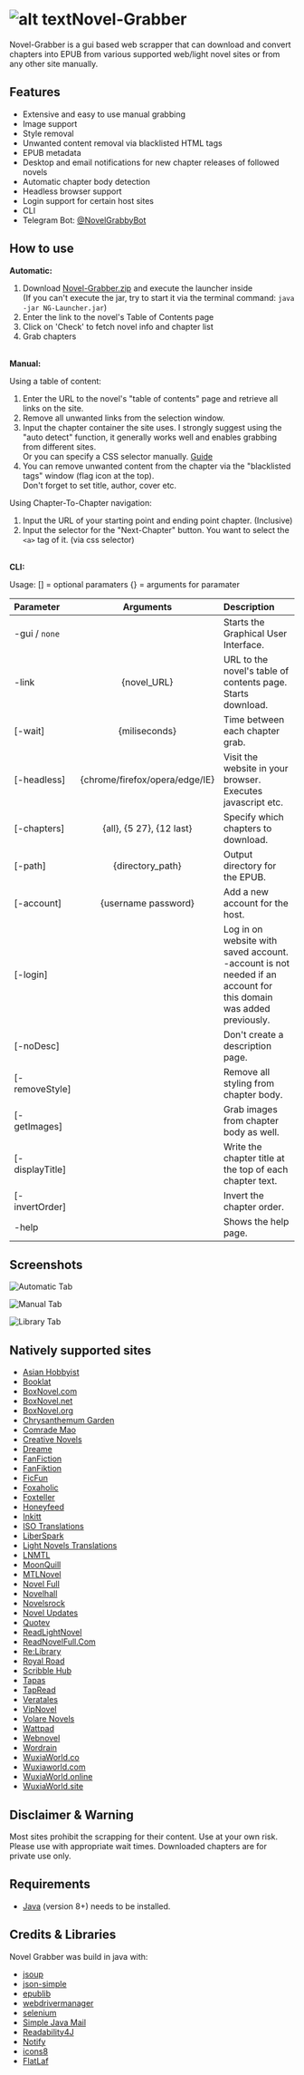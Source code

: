 # ![alt text](https://i.imgur.com/LrV2tLe.png)Novel-Grabber
Novel-Grabber is a gui based web scrapper that can download and convert chapters into EPUB from various supported web/light novel sites or from any other site manually.

## Features
- Extensive and easy to use manual grabbing
- Image support
- Style removal
- Unwanted content removal via blacklisted HTML tags
- EPUB metadata
- Desktop and email notifications for new chapter releases of followed novels
- Automatic chapter body detection 
- Headless browser support
- Login support for certain host sites
- CLI 
- Telegram Bot: [@NovelGrabbyBot](http://t.me/NovelGrabbyBot)

## How to use
<strong>Automatic:</strong>

1. Download [Novel-Grabber.zip](https://github.com/Flameish/Novel-Grabber/releases/latest/download/Novel-Grabber.zip) and execute the launcher inside
<br>(If you can't execute the jar, try to start it via the terminal command: `java -jar NG-Launcher.jar`)
2. Enter the link to the novel's Table of Contents page
3. Click on 'Check' to fetch novel info and chapter list
4. Grab chapters

<br>
<strong>Manual:</strong>

Using a table of content:
1. Enter the URL to the novel's "table of contents" page and retrieve all links on the site.
2. Remove all unwanted links from the selection window.
3. Input the chapter container the site uses. 
I strongly suggest using the "auto detect" function, it generally works well and enables grabbing from different sites.
<br>Or you can specify a CSS selector manually. [Guide](https://github.com/Flameish/Novel-Grabber/issues/62#issuecomment-730305855)
4. You can remove unwanted content from the chapter via the "blacklisted tags" window (flag icon at the top).
 <br>Don't forget to set title, author, cover etc.
 
Using Chapter-To-Chapter navigation:
1. Input the URL of your starting point and ending point chapter. (Inclusive)
2. Input the selector for the "Next-Chapter" button. You want to select the `<a>` tag of it. (via css selector)

<br>
<strong>CLI:</strong>

Usage:
[] = optional paramaters 
{} = arguments for paramater

| Parameter | Arguments | Description |
| :--- | :---: | :---|
-gui / `none` | | Starts the Graphical User Interface.
-link | {novel_URL} | URL to the novel's table of contents page. Starts download.
[-wait] | {miliseconds} | Time between each chapter grab.
[-headless] | {chrome/firefox/opera/edge/IE} | Visit the website in your browser. Executes javascript etc.
[-chapters] | {all}, {5 27}, {12 last}	| Specify which chapters to download.
[-path] | {directory_path} | Output directory for the EPUB.
[-account] | {username password} | Add a new account for the host.
[-login] | | Log in on website with saved account. -account is not needed if an account for this domain was added previously.
[-noDesc] | | Don't create a description page.
[-removeStyle] | | Remove all styling from chapter body.
[-getImages] | | Grab images from chapter body as well.
[-displayTitle]| | Write the chapter title at the top of each chapter text.
[-invertOrder] | | Invert the chapter order.
-help | | Shows the help page.

## Screenshots

![Automatic Tab](https://i.imgur.com/xBUdkmL.png)

![Manual Tab](https://i.imgur.com/jDm2ABW.png)

![Library Tab](https://i.imgur.com/ef5P4mf.png)

## Natively supported sites
* [Asian Hobbyist](https://www.asianhobbyist.com/)
* [Booklat](https://booklat.com.ph)
* [BoxNovel.com](https://boxnovel.com)
* [BoxNovel.net](https://boxnovel.net)
* [BoxNovel.org](https://boxnovel.org/)
* [Chrysanthemum Garden](https://chrysanthemumgarden.com)
* [Comrade Mao](https://comrademao.com)
* [Creative Novels](https://creativenovels.com)
* [Dreame](https://dreame.com)
* [FanFiction](https://fanfiction.net)
* [FanFiktion](https://fanfiktion.de)
* [FicFun](https://ficfun.com)
* [Foxaholic](https://foxaholic.com)
* [Foxteller](https://foxteller.com)
* [Honeyfeed](https://honeyfeed.fm)
* [Inkitt](https://inkitt.com)
* [ISO Translations](https://isotls.com)
* [LiberSpark](https://liberspark.com)
* [Light Novels Translations](https://lightnovelstranslations.com)
* [LNMTL](https://lnmtl.com/)
* [MoonQuill](https://moonquill.com)
* [MTLNovel](https://mtlnovel.com)
* [Novel Full](https://novelfull.com)
* [Novelhall](https://novelhall.com)
* [Novelsrock](https://novelsrock.com/)
* [Novel Updates](https://novelupdates.com)
* [Quotev](https://quotev.com)
* [ReadLightNovel](https://www.readlightnovel.org/)
* [ReadNovelFull.Com](https://readnovelfull.com/)
* [Re:Library](https://re-library.com)
* [Royal Road](https://royalroad.com)
* [Scribble Hub](https://scribblehub.com)
* [Tapas](https://tapas.io)
* [TapRead](https://tapread.com)
* [Veratales](https://veratales.com/)
* [VipNovel](https://vipnovel.com/)
* [Volare Novels](https://volarenovels.com)
* [Wattpad](https://wattpad.com)
* [Webnovel](https://webnovel.com)
* [Wordrain](https://wordrain69.com)
* [WuxiaWorld.co](https://wuxiaworld.co)
* [Wuxiaworld.com](https://wuxiaworld.com)
* [WuxiaWorld.online](https://wuxiaworld.online)
* [WuxiaWorld.site](https://wuxiaworld.site)

## Disclaimer & Warning
Most sites prohibit the scrapping for their content. Use at your own risk. 
Please use with appropriate wait times. Downloaded chapters are for private use only.

## Requirements
* [Java](https://www.java.com/en/) (version 8+) needs to be installed.

## Credits & Libraries 
Novel Grabber was build in java with: <br>
 * [jsoup](https://www.jsoup.org/)
 * [json-simple](https://code.google.com/archive/p/json-simple/)
 * [epublib](https://github.com/psiegman/epublib)
 * [webdrivermanager](https://github.com/bonigarcia/webdrivermanager)
 * [selenium ](https://selenium.dev/)
 * [Simple Java Mail ](https://github.com/bbottema/simple-java-mail/)
 * [Readability4J](https://github.com/dankito/Readability4J)
 * [Notify](https://github.com/dorkbox/Notify)
 * [icons8](https://icons8.com)
 * [FlatLaf](https://www.formdev.com/flatlaf/)
